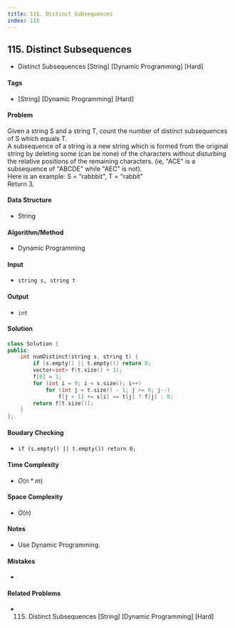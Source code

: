 ```yaml
---
title: 115. Distinct Subsequences
index: 115
---
```


## 115. Distinct Subsequences
- Distinct Subsequences [String] [Dynamic Programming] [Hard]

#### Tags
- [String] [Dynamic Programming] [Hard]

#### Problem
Given a string S and a string T, count the number of distinct subsequences of S which equals T.  
A subsequence of a string is a new string which is formed from the original string by deleting some (can be none) of the characters without disturbing the relative positions of the remaining characters. (ie, "ACE" is a subsequence of "ABCDE" while "AEC" is not).  
Here is an example:
S = "rabbbit", T = "rabbit"  
Return 3.

#### Data Structure
- String

#### Algorithm/Method
- Dynamic Programming

#### Input
- `string s, string t`

#### Output
- `int`

#### Solution
``` C++
class Solution {
public:
    int numDistinct(string s, string t) {
        if (s.empty() || t.empty()) return 0;
        vector<int> f(t.size() + 1);
        f[0] = 1;
        for (int i = 0; i < s.size(); i++)
            for (int j = t.size() - 1; j >= 0; j--)
                f[j + 1] += s[i] == t[j] ? f[j] : 0;
        return f[t.size()];
    }
};
```

#### Boudary Checking
- `if (s.empty() || t.empty()) return 0;`

#### Time Complexity
- $O(n*m)$

#### Space Complexity
- $O(n)$

#### Notes
- Use Dynamic Programming.

#### Mistakes
- 

#### Related Problems
- 115. Distinct Subsequences [String] [Dynamic Programming] [Hard]
